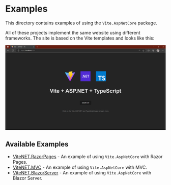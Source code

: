 # Examples

This directory contains examples of using the `Vite.AspNetCore` package.

All of these projects implement the same website using different frameworks. The site is based on the Vite templates and looks like this:

![ViteNET](../docs/vitenet.png)

## Available Examples

- [ViteNET.RazorPages](ViteNET.RazorPages/README.md) - An example of using `Vite.AspNetCore` with Razor Pages.
- [ViteNET.MVC](ViteNET.MVC/README.md) - An example of using `Vite.AspNetCore` with MVC.
- [ViteNET.BlazorServer](ViteNET.BlazorServer/README.md) - An example of using `Vite.AspNetCore` with Blazor Server.
